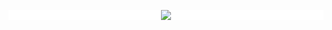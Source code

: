 
<div style="background: white ">
<p align="center">
  <a href="https://github.com/qinci">
    <img src="https://github-readme-stats.vercel.app/api?username=qinci&hide=contribs&count_private=true&include_all_commits=true&show_icons=true&theme=vue" />
  </a>
</p>
